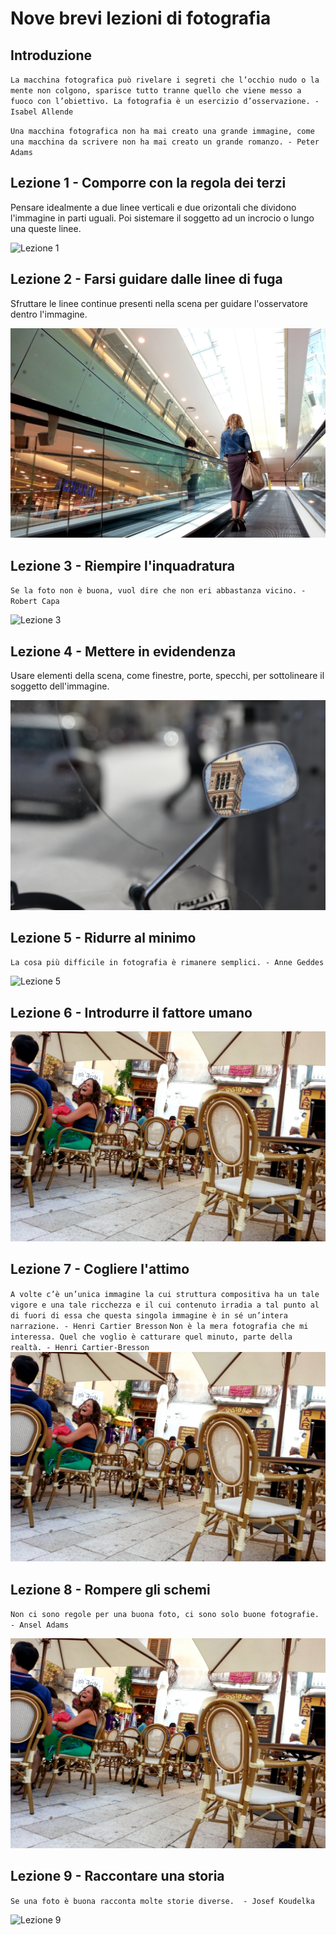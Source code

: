 # Nove brevi lezioni di fotografia

## Introduzione
`La macchina fotografica può rivelare i segreti che l’occhio nudo o la mente non colgono, sparisce tutto tranne quello che viene messo a fuoco con l’obiettivo. La fotografia è un esercizio d’osservazione. - Isabel Allende`

`Una macchina fotografica non ha mai creato una grande immagine, come una macchina da scrivere non ha mai creato un grande romanzo. - Peter Adams`

## Lezione 1 - Comporre con la regola dei terzi

Pensare idealmente a due linee verticali e due orizontali che dividono l'immagine in parti uguali. Poi sistemare il soggetto ad un incrocio o lungo una queste linee.

![Lezione 1](Lezione1.jpg)

## Lezione 2 - Farsi guidare dalle linee di fuga
Sfruttare le linee continue presenti nella scena per guidare l'osservatore dentro l'immagine.

![Lezione 2](Lezione2.jpg)

## Lezione 3 - Riempire l'inquadratura
`
Se la foto non è buona, vuol dire che non eri abbastanza vicino. - Robert Capa
`

![Lezione 3](Lezione3.jpg)

## Lezione 4 - Mettere in evidendenza
Usare elementi della scena, come finestre, porte, specchi, per sottolineare il soggetto dell'immagine.

![Lezione 4](Lezione4.jpg)

## Lezione 5 - Ridurre al minimo
`
La cosa più difficile in fotografia è rimanere semplici. - Anne Geddes
`

![Lezione 5](Lezione5.jpg)


## Lezione 6 - Introdurre il fattore umano

![Lezione 6](Lezione6.jpg)

## Lezione 7 - Cogliere l'attimo
`
A volte c’è un’unica immagine la cui struttura compositiva ha un tale vigore e una tale ricchezza e il cui contenuto irradia a tal punto al di fuori di essa che questa singola immagine è in sé un’intera narrazione. - Henri Cartier Bresson
`
`
Non è la mera fotografia che mi interessa. Quel che voglio è catturare quel minuto, parte della realtà. - Henri Cartier-Bresson
`
![Lezione 7](Lezione7.jpg)


## Lezione 8 - Rompere gli schemi
`
Non ci sono regole per una buona foto, ci sono solo buone fotografie. - Ansel Adams
`

![Lezione 8](Lezione8.jpg)

## Lezione 9 - Raccontare una storia
`
Se una foto è buona racconta molte storie diverse.  - Josef Koudelka
`

![Lezione 9](Lezione9.jpg)



